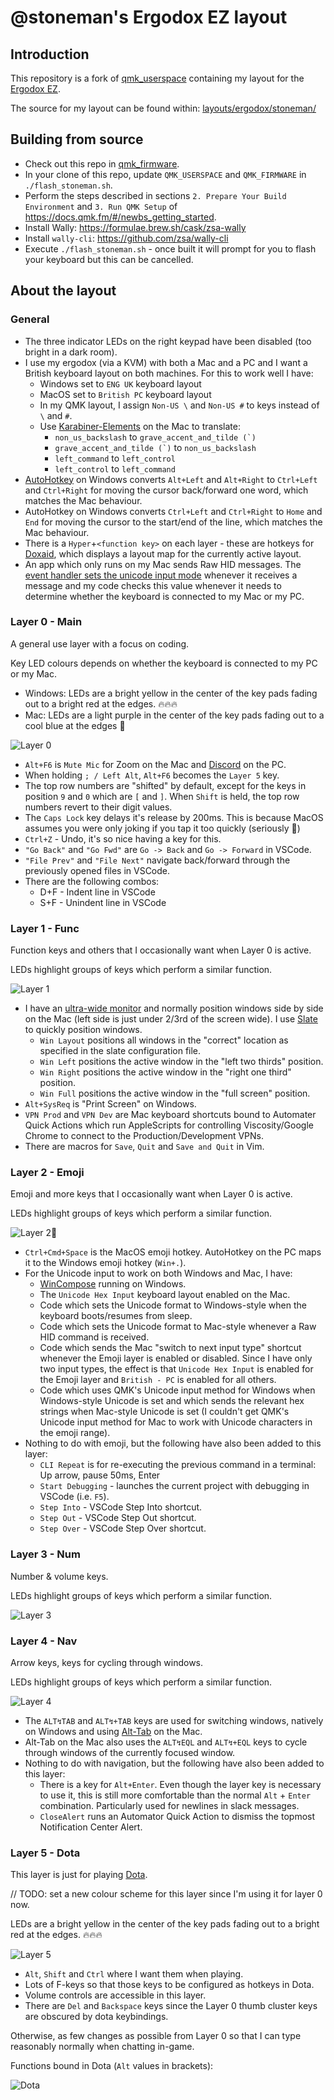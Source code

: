 # @stoneman's Ergodox EZ layout

## Introduction

This repository is a fork of [qmk_userspace](https://github.com/qmk/qmk_userspace) containing my layout for the [Ergodox EZ](https://ergodox-ez.com/).

The source for my layout can be found within: [layouts/ergodox/stoneman/](layouts/ergodox/stoneman/)

## Building from source

- Check out this repo in [qmk_firmware](https://github.com/qmk/qmk_firmware).
- In your clone of this repo, update `QMK_USERSPACE` and `QMK_FIRMWARE` in `./flash_stoneman.sh`.
- Perform the steps described in sections `2. Prepare Your Build Environment` and `3. Run QMK Setup` of <https://docs.qmk.fm/#/newbs_getting_started>.
- Install Wally: https://formulae.brew.sh/cask/zsa-wally
- Install `wally-cli`: https://github.com/zsa/wally-cli
- Execute `./flash_stoneman.sh` - once built it will prompt for you to flash your keyboard but this can be cancelled.

## About the layout

### General

- The three indicator LEDs on the right keypad have been disabled (too bright in a dark room).
- I use my ergodox (via a KVM) with both a Mac and a PC and I want a British keyboard layout on both machines. For this to work well I have:
  - Windows set to `ENG UK` keyboard layout
  - MacOS set to `British PC` keyboard layout
  - In my QMK layout, I assign `Non-US \` and `Non-US #` to keys instead of `\` and `#`.
  - Use [Karabiner-Elements](https://karabiner-elements.pqrs.org/) on the Mac to translate:
    - `non_us_backslash` to ``grave_accent_and_tilde (`)``
    - ``grave_accent_and_tilde (`)`` to `non_us_backslash`
    - `left_command` to `left_control`
    - `left_control` to `left_command`
- [AutoHotkey](https://www.autohotkey.com/) on Windows converts `Alt+Left` and `Alt+Right` to `Ctrl+Left` and `Ctrl+Right` for moving the cursor back/forward one word, which matches the Mac behaviour.
- AutoHotkey on Windows converts `Ctrl+Left` and `Ctrl+Right` to `Home` and `End` for moving the cursor to the start/end of the line, which matches the Mac behaviour.
- There is a `Hyper`+`<function key>` on each layer - these are hotkeys for [Doxaid](https://github.com/stoneman/doxaid), which displays a layout map for the currently active layout.
- An app which only runs on my Mac sends Raw HID messages. The [event handler sets the unicode input mode](https://github.com/stoneman/qmk_firmware/blob/ebfa77d949c5d4d9c43d87f41904b13ccf720d7b/keyboards/ergodox_ez/keymaps/stoneman/keymap.c#L660-L661) whenever it receives a message and my code checks this value whenever it needs to determine whether the keyboard is connected to my Mac or my PC.

### Layer 0 - Main

A general use layer with a focus on coding.

Key LED colours depends on whether the keyboard is connected to my PC or my Mac.

- Windows: LEDs are a bright yellow in the center of the key pads fading out to a bright red at the edges. 🔥🔥🔥
- Mac: LEDs are a light purple in the center of the key pads fading out to a cool blue at the edges 💎

![Layer 0](images/layer_0.png)

- `Alt+F6` is `Mute Mic` for Zoom on the Mac and [Discord](https://discordapp.com/) on the PC.
- When holding `; / Left Alt`, `Alt+F6` becomes the `Layer 5` key.
- The top row numbers are "shifted" by default, except for the keys in position `9` and `0` which are `[` and `]`. When `Shift` is held, the top row numbers revert to their digit values.
- The `Caps Lock` key delays it's release by 200ms. This is because MacOS assumes you were only joking if you tap it too quickly (seriously 🤦‍)
- `Ctrl+Z` - Undo, it's so nice having a key for this.
- `"Go Back"` and `"Go Fwd"` are `Go -> Back` and `Go -> Forward` in VSCode.
- `"File Prev"` and `"File Next"` navigate back/forward through the previously opened files in VSCode.
- There are the following combos:
  - D+F - Indent line in VSCode
  - S+F - Unindent line in VSCode

### Layer 1 - Func

Function keys and others that I occasionally want when Layer 0 is active.

LEDs highlight groups of keys which perform a similar function.

![Layer 1](images/layer_1.png)

- I have an [ultra-wide monitor](https://www.samsung.com/uk/monitors/curved-se790c/LS34E790CNSEN/) and normally position windows side by side on the Mac (left side is just under 2/3rd of the screen wide). I use [Slate](https://github.com/jigish/slate) to quickly position windows.
  - `Win Layout` positions all windows in the "correct" location as specified in the slate configuration file.
  - `Win Left` positions the active window in the "left two thirds" position.
  - `Win Right` positions the active window in the "right one third" position.
  - `Win Full` positions the active window in the "full screen" position.
- `Alt+SysReq` is "Print Screen" on Windows.
- `VPN Prod` and `VPN Dev` are Mac keyboard shortcuts bound to Automater Quick Actions which run AppleScripts for controlling Viscosity/Google Chrome to connect to the Production/Development VPNs.
- There are macros for `Save`, `Quit` and `Save and Quit` in Vim.

### Layer 2 - Emoji

Emoji and more keys that I occasionally want when Layer 0 is active.

LEDs highlight groups of keys which perform a similar function.

![Layer 2](images/layer_2.png)🙈

- `Ctrl+Cmd+Space` is the MacOS emoji hotkey. AutoHotkey on the PC maps it to the Windows emoji hotkey (`Win+.`).
- For the Unicode input to work on both Windows and Mac, I have:
  - [WinCompose](https://github.com/samhocevar/wincompose) running on Windows.
  - The `Unicode Hex Input` keyboard layout enabled on the Mac.
  - Code which sets the Unicode format to Windows-style when the keyboard boots/resumes from sleep.
  - Code which sets the Unicode format to Mac-style whenever a Raw HID command is received.
  - Code which sends the Mac "switch to next input type" shortcut whenever the Emoji layer is enabled or disabled. Since I have only two input types, the effect is that `Unicode Hex Input` is enabled for the Emoji layer and `British - PC` is enabled for all others.
  - Code which uses QMK's Unicode input method for Windows when Windows-style Unicode is set and which sends the relevant hex strings when Mac-style Unicode is set (I couldn't get QMK's Unicode input method for Mac to work with Unicode characters in the emoji range).
- Nothing to do with emoji, but the following have also been added to this layer:
  - `CLI Repeat` is for re-executing the previous command in a terminal: Up arrow, pause 50ms, Enter
  - `Start Debugging` - launches the current project with debugging in VSCode (i.e. `F5`).
  - `Step Into` - VSCode Step Into shortcut.
  - `Step Out` - VSCode Step Out shortcut.
  - `Step Over` - VSCode Step Over shortcut.

### Layer 3 - Num

Number & volume keys.

LEDs highlight groups of keys which perform a similar function.

![Layer 3](images/layer_3.png)

### Layer 4 - Nav

Arrow keys, keys for cycling through windows.

LEDs highlight groups of keys which perform a similar function.

![Layer 4](images/layer_4.png)

- The `ALT↯TAB` and `ALT↯+TAB` keys are used for switching windows, natively on Windows and using [Alt-Tab](https://github.com/lwouis/alt-tab-macos) on the Mac.
- Alt-Tab on the Mac also uses the `ALT↯EQL` and `ALT↯+EQL` keys to cycle through windows of the currently focused window.
- Nothing to do with navigation, but the following have also been added to this layer:
  - There is a key for `Alt+Enter`. Even though the layer key is necessary to use it, this is still more comfortable than the normal `Alt` + `Enter` combination. Particularly used for newlines in slack messages.
  - `CloseAlert` runs an Automator Quick Action to dismiss the topmost Notification Center Alert.
  
### Layer 5 - Dota

This layer is just for playing [Dota](http://www.dota2.com).

// TODO: set a new colour scheme for this layer since I'm using it for layer 0 now.

LEDs are a bright yellow in the center of the key pads fading out to a bright red at the edges. 🔥🔥🔥

![Layer 5](images/layer_5.png)

- `Alt`, `Shift` and `Ctrl` where I want them when playing.
- Lots of F-keys so that those keys to be configured as hotkeys in Dota.
- Volume controls are accessible in this layer.
- There are `Del` and `Backspace` keys since the Layer 0 thumb cluster keys are obscured by dota keybindings.

Otherwise, as few changes as possible from Layer 0 so that I can type reasonably normally when chatting in-game.

Functions bound in Dota (`Alt` values in brackets):

![Dota](images/dota_key_bindings.png)
